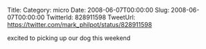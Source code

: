Title: 
Category: micro
Date: 2008-06-07T00:00:00
Slug: 2008-06-07T00:00:00
TwitterId: 828911598
TweetUrl: https://twitter.com/mark_philpot/status/828911598

excited to picking up our dog this weekend